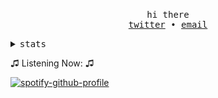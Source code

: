 <!-- Based On https://github.com/Pabszito/Pabszito, all credits to him -->

<p align="center">
  <br>
  <samp>hi there</samp>
  <br>
  <samp>
    <a href="https://twitter.com/h1tting">twitter</a> •
    <a href="mailto:ido@terrorist.services">email</a>
  </samp>
  <br>
</p>

<details>
  <summary>
    <samp>stats</samp>
  </summary>
  <br>
  <img src="https://github-readme-stats.vercel.app/api?username=PermisosDev&count_private=true&theme=dark">
  <!-- <img src="https://activity-graph.herokuapp.com/graph?username=PermisosDev&theme=high-contrast"> -->
  
</details>

♫ Listening Now: ♫

[![spotify-github-profile](https://spotify-github-profile.vercel.app/api/view?uid=31bst6opffctgn3reta6jgxcv7oi&cover_image=true&theme=natemoo-re)](https://github.com/kittinan/spotify-github-profile)

